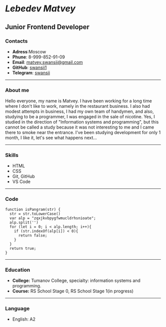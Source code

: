 # *Lebedev Matvey*
## Junior Frontend Developer

### Contacts
* **Adress**:Moscow
* **Phune**: 8-999-852-91-09
* **Email**: matvey.swansii@gmail.com
* **GitHub**: [swansii1](https://github.com/swansii1)
* **Telegram**: [swansii](https://t.me/swansii)

---

### About me
Hello everyone, my name is Matvey. I have been working for a long time where I don't like to work, namely in the restaurant business. I also had modest attempts in business, I had my own team of handymen, and also, studying to be a programmer, I was engaged in the sale of nicotine. Yes, I studied in the direction of "Information systems and programming", but this cannot be called a study because it was not interesting to me and I came there to smoke near the entrance. I've been studying development for only 1 month, I like it, let's see what happens next...

___
### Skills
* HTML
* CSS
* Git, GitHub
* VS Code

---

### Code 
```
function isPangram(str) {
  str = str.toLowerCase()
  var alp = "zqxjkvbpygfwmucldrhsnioate";
  alp.split('')
  for (let i = 0; i < alp.length; i++){
    if (str.indexOf(alp[i]) < 0){
      return false;
    }
  }
  return true;
}
```

---

### Education
* **College:** Tumanov College, specialty: information systems and programming.
* **Course:** RS School Stage 0, RS School Stage 1(in progress)

---

### Language 
* English: A2